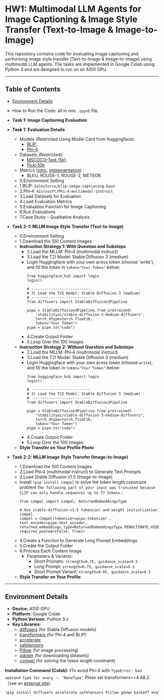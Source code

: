 # HW1: Multimodal LLM Agents for Image Captioning & Image Style Transfer (Text-to-Image & Image-to-Image)

This repository contains code for evaluating image captioning and performing image style transfer (Text-to-Image & Image-to-Image) using multimodal LLM agents. The tasks are implemented in Google Colab using Python 3 and are designed to run on an A100 GPU.

---

## Table of Contents

- [Environment Details](#environment-details)
- How to Run the Code: all in one `.ipynb` file.
- **Task 1: Image Captioning Evaluation**
- **Task 1: Evaluation Details**
   - Models (Restricted Using Model Card from huggingface):
      - [BLIP](https://huggingface.co/Salesforce/blip-image-captioning-base), 
      - [Phi-4](https://huggingface.co/microsoft/Phi-4-multimodal-instruct)
    - Datasets (Restricted): 
      - [MSCOCO-Test (5k)](https://huggingface.co/datasets/nlphuji/mscoco_2014_5k_test_image_text_retrieval), 
      - [flickr30k](https://huggingface.co/datasets/nlphuji/flickr30k)
    - Metrics ([intro](https://avinashselvam.medium.com/llm-evaluation-metrics-bleu-rogue-and-meteor-explained-a5d2b129e87f), [implementation](https://huggingface.co/docs/evaluate/index)) :
      - BLEU, ROUGE-1, ROUGE-2, METEOR 
  - 0.Environment Setting
  - 1.BLIP: `Salesforce/blip-image-captioning-base`
  - 2.Phi‑4: `microsoft/Phi-4-multimodal-instruct`
  - 3.Load Datasets for Evaluation
  - 4.Load Evaluation Metrics
  - 5.Evaluation Function for Image Captioning
  - 6.Run Evaluations
  - 7.Case Study – Qualitative Analysis
       
- **Task 2-1: MLLM Image Style Transfer (Text-to-Image)**
  - 0.Environment Setting
  - 1.Download the 100 Content Images
  - **Instruction Strategy 1: With Question and Substeps**
    - 2.Load the MLLM: Phi‑4 (multimodal instruct)
    - 3.Load the T2I Model: Stable Diffusion 3 (medium)
    - Login Huggingface with your own acess token (choose 'write'), and fill the token in `token="Your Token"` below:
      ```
      from huggingface_hub import login
      login()
      ```
      ```
      # ---------------------------
      # 3) Load the T2I Model: Stable Diffusion 3 (medium)
      # ---------------------------
      from diffusers import StableDiffusion3Pipeline

      pipe = StableDiffusion3Pipeline.from_pretrained(
          "stabilityai/stable-diffusion-3-medium-diffusers", 
          torch_dtype=torch.float16,
          token="Your Token")
      pipe = pipe.to("cuda")
      ```
    - 4.Create Output Folder
    - 5.Loop Over the 100 Images
  - **Instruction Strategy 2: Without Question and Substeps**
    - 2.Load the MLLM: Phi‑4 (multimodal instruct)
    - 3.Load the T2I Model: Stable Diffusion 3 (medium)
    - Login Huggingface with your own acess token (choose `write`), and fill the token in `token="Your Token"` below:
      ```
      from huggingface_hub import login
      login()
      ```
      ```
      # ---------------------------
      # 3) Load the T2I Model: Stable Diffusion 3 (medium)
      # ---------------------------
      from diffusers import StableDiffusion3Pipeline

      pipe = StableDiffusion3Pipeline.from_pretrained(
          "stabilityai/stable-diffusion-3-medium-diffusers", 
          torch_dtype=torch.float16,
          token="Your Token")
      pipe = pipe.to("cuda")
      ```
    - 4.Create Output Folder
    - 5.Loop Over the 100 Images
  - **Style Transfer on Your Profile Photo**
- **Task 2-2: MLLM Image Style Transfer (Image-to-Image)**
  - 1.Download the 100 Content Images
  - 2.Load Phi‑4 (multimodal instruct) to Generate Text Prompts
  - 3.Load Stable Diffusion v1.5 (Image-to-Image)
  - Install `!pip install compel` to solve the token length constraint problem `The following part of your input was truncated because CLIP can only handle sequences up to 77 tokens:`:
      ```
      from compel import Compel, ReturnedEmbeddingsType

      # Use stable-diffusion-v1-5 tokenizer and weight initialization compel
      compel = Compel(tokenizer=pipe.tokenizer , text_encoder=pipe.text_encoder, returned_embeddings_type=ReturnedEmbeddingsType.PENULTIMATE_HIDDEN_STATES_NON_NORMALIZED, requires_pooled=[False, True])
      ```
  - 4.Create a Function to Generate Long Prompt Embeddings
  - 5.Create the Output Folder
  - 6.Process Each Content Image
    - Parameters & Variants:
      - Short Prompts: `strength=0.75, guidance_scale=9.5`
      - Long Prompt: `strength=0.75, guidance_scale=9.5`
      - Short Prompt Variant: `strength=0.95, guidance_scale=8.5`
  - **Style Transfer on Your Profile**

---

## Environment Details

- **Device:** A100 GPU  
- **Platform:** Google Colab  
- **Python Version:** Python 3.x  
- **Key Libraries:**
  - [diffusers](https://github.com/huggingface/diffusers) (for Stable Diffusion models)
  - [transformers](https://github.com/huggingface/transformers) (for Phi‑4 and BLIP)
  - [accelerate](https://github.com/huggingface/accelerate)
  - [safetensors](https://github.com/huggingface/safetensors)
  - [Pillow](https://github.com/python-pillow/Pillow) (for image processing)
  - [gdown](https://github.com/wkentaro/gdown) (for downloading datasets)
  - [compel](https://github.com/damian0815/compel) (for solving the token length constraint)

**Installation Command (Colab):**
❗To avoid Phi-4 with `TypeError: bad operand type for unary -: ‘NoneType’`
Plese set transformers==4.48.2（see an [external site](https://huggingface.co/microsoft/Phi-4-multimodal-instruct/discussions/36Links)).

```bash
!pip install diffusers accelerate safetensors Pillow gdown backoff evaluate rouge_score datasets compel transformers==4.48.2
```
